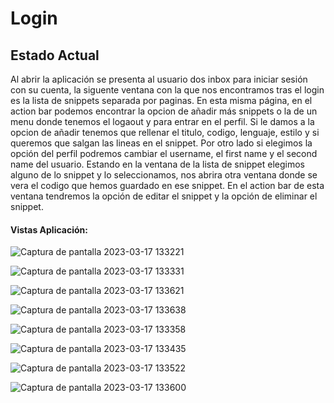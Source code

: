 # Login

## Estado Actual
Al abrir la aplicación se presenta al usuario dos inbox para iniciar sesión con su cuenta, la siguente ventana con la que nos encontramos tras el login es la lista de snippets separada por paginas.
En esta misma página, en el action bar podemos encontrar la opcion de añadir más snippets o la de un menu donde tenemos el logaout y para entrar en el perfil.
Si le damos a la opcion de añadir tenemos que rellenar el titulo, codigo, lenguaje, estilo y si queremos que salgan las lineas en el snippet. Por otro lado si elegimos
la opción del perfil podremos cambiar el username, el first name y el second name del usuario.
Estando en la ventana de la lista de snippet elegimos alguno de lo snippet y lo seleccionamos, nos abrira otra ventana donde se vera el codigo que hemos guardado en ese snippet.
En el action bar de esta ventana tendremos la opción de editar el snippet y la opción de eliminar el snippet.
 
#### Vistas Aplicación:
![Captura de pantalla 2023-03-17 133221](https://user-images.githubusercontent.com/100934385/225905617-a46b705a-40a6-4c78-aa14-55e3a9577c18.jpg)

![Captura de pantalla 2023-03-17 133331](https://user-images.githubusercontent.com/100934385/225906592-af84a88a-0ef2-421b-adff-59cfa5b68160.jpg)

![Captura de pantalla 2023-03-17 133621](https://user-images.githubusercontent.com/100934385/225906623-f4d356b8-00f3-47b6-aad1-1c98b6f646a0.jpg)

![Captura de pantalla 2023-03-17 133638](https://user-images.githubusercontent.com/100934385/225906799-69f49c49-3191-4d86-bdce-c3a12c0f3f1f.jpg)

![Captura de pantalla 2023-03-17 133358](https://user-images.githubusercontent.com/100934385/225906708-192bd575-dac5-4ac3-8eb4-d259c1cd4952.jpg)


![Captura de pantalla 2023-03-17 133435](https://user-images.githubusercontent.com/100934385/225906725-51385fdd-ca2e-42e1-af42-25be1b986c82.jpg)


![Captura de pantalla 2023-03-17 133522](https://user-images.githubusercontent.com/100934385/225906741-28e409b3-0b8f-49ad-8da0-6ded15134692.jpg)

![Captura de pantalla 2023-03-17 133600](https://user-images.githubusercontent.com/100934385/225906862-aa204754-e9a1-4e3d-ad89-7a3e81d0d080.jpg)
